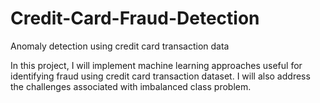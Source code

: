 # Credit-Card-Fraud-Detection
Anomaly detection using credit card transaction data

In this project, I will implement machine learning approaches useful for identifying fraud using credit card transaction dataset. I will also address the challenges associated with imbalanced class problem. 
